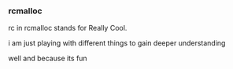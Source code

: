 ### rcmalloc 
rc in rcmalloc stands for Really Cool.


i am just playing with different things to gain deeper understanding

well and because its fun
